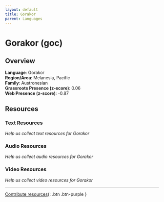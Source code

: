 ```yaml
---
layout: default
title: Gorakor
parent: Languages
---
```


# Gorakor (goc)

## Overview

**Language**: Gorakor  
**Region/Area**: Melanesia, Pacific  
**Family**: Austronesian  
**Grassroots Presence (z-score)**: 0.06  
**Web Presence (z-score)**: -0.87  

## Resources

### Text Resources
*Help us collect text resources for Gorakor*

### Audio Resources
*Help us collect audio resources for Gorakor*

### Video Resources
*Help us collect video resources for Gorakor*

---

[Contribute resources](https://forms.office.com/e/1SfLJx3u1r){: .btn .btn-purple }
